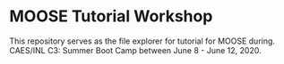 # MOOSE Tutorial Workshop

This repository serves as the file explorer for tutorial for MOOSE during. CAES/INL C3: Summer Boot Camp between June 8 - June 12, 2020. 
